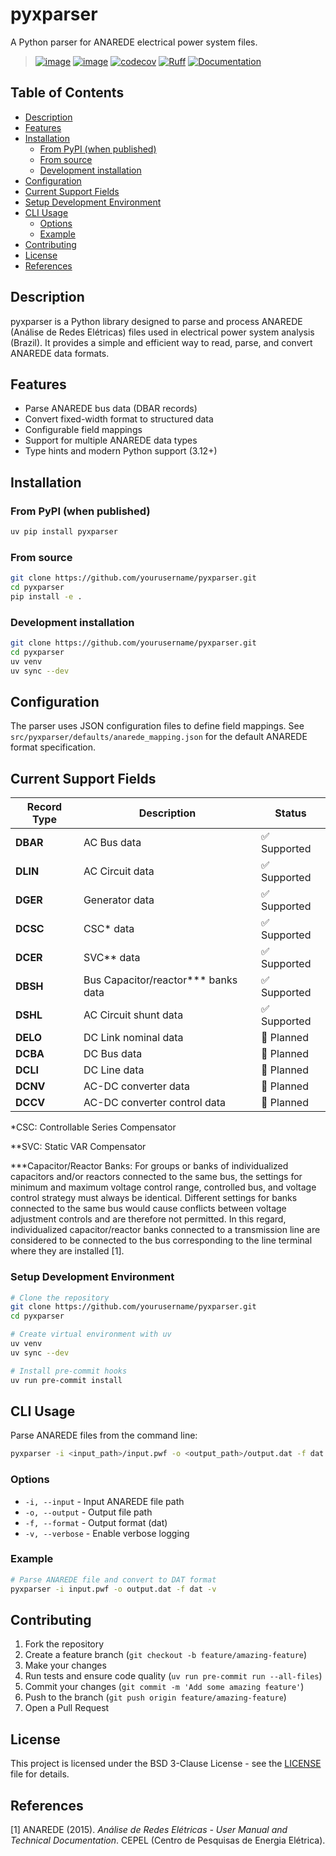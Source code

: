 # pyxparser

A Python parser for ANAREDE electrical power system files.

> [![image](https://img.shields.io/pypi/v/r2x.svg)](https://pypi.python.org/pypi/r2x)
> [![image](https://img.shields.io/pypi/l/r2x.svg)](https://pypi.python.org/pypi/r2x)
>[![codecov](https://codecov.io/gh/yourusername/pyxparser/branch/main/graph/badge.svg)](https://codecov.io/gh/mcllerena/pyxparser)
>[![Ruff](https://img.shields.io/endpoint?url=https://raw.githubusercontent.com/astral-sh/ruff/main/assets/badge/v2.json)](https://github.com/astral-sh/ruff)
>[![Documentation](https://img.shields.io/badge/docs-latest-brightgreen.svg)](https://mcllerena.github.io/pyxparser)

## Table of Contents

- [Description](#description)
- [Features](#features)
- [Installation](#installation)
  - [From PyPI (when published)](#from-pypi-when-published)
  - [From source](#from-source)
  - [Development installation](#development-installation)
- [Configuration](#configuration)
- [Current Support Fields](#current-support-fields)
- [Setup Development Environment](#setup-development-environment)
- [CLI Usage](#cli-usage)
  - [Options](#options)
  - [Example](#example)
- [Contributing](#contributing)
- [License](#license)
- [References](#references)

## Description

pyxparser is a Python library designed to parse and process ANAREDE (Análise de Redes Elétricas) files used in electrical power system analysis (Brazil). It provides a simple and efficient way to read, parse, and convert ANAREDE data formats.

## Features

- Parse ANAREDE bus data (DBAR records)
- Convert fixed-width format to structured data
- Configurable field mappings
- Support for multiple ANAREDE data types
- Type hints and modern Python support (3.12+)

## Installation

### From PyPI (when published)
```bash
uv pip install pyxparser
```

### From source
```bash
git clone https://github.com/yourusername/pyxparser.git
cd pyxparser
pip install -e .
```

### Development installation
```bash
git clone https://github.com/yourusername/pyxparser.git
cd pyxparser
uv venv
uv sync --dev
```

## Configuration

The parser uses JSON configuration files to define field mappings.
See `src/pyxparser/defaults/anarede_mapping.json` for the default ANAREDE format specification.

## Current Support Fields

| Record Type | Description | Status |
|-------------|-------------|--------|
| **DBAR** | AC Bus data | ✅ Supported |
| **DLIN** | AC Circuit data | ✅ Supported |
| **DGER** | Generator data | ✅ Supported  |
| **DCSC** | CSC* data | ✅ Supported |
| **DCER** | SVC** data | ✅ Supported |
| **DBSH** | Bus Capacitor/reactor*** banks data | ✅ Supported |
| **DSHL** | AC Circuit shunt data | ✅ Supported |
| **DELO** | DC Link nominal data | 🔄 Planned |
| **DCBA** | DC Bus data | 🔄 Planned |
| **DCLI** | DC Line data | 🔄 Planned |
| **DCNV** | AC-DC converter data | 🔄 Planned |
| **DCCV** | AC-DC converter control data | 🔄 Planned |

*CSC: Controllable Series Compensator

**SVC: Static VAR Compensator

***Capacitor/Reactor Banks: For groups or banks of individualized capacitors and/or reactors connected to the same bus, the settings for minimum and maximum voltage control range, controlled bus, and voltage control strategy must always be identical. Different settings for banks connected to the same bus would cause conflicts between voltage adjustment controls and are therefore not permitted. In this regard, individualized capacitor/reactor banks connected to a transmission line are considered to be connected to the bus corresponding to the line terminal where they are installed [1].

### Setup Development Environment

```bash
# Clone the repository
git clone https://github.com/yourusername/pyxparser.git
cd pyxparser

# Create virtual environment with uv
uv venv
uv sync --dev

# Install pre-commit hooks
uv run pre-commit install
```

## CLI Usage

Parse ANAREDE files from the command line:

```bash
pyxparser -i <input_path>/input.pwf -o <output_path>/output.dat -f dat -v
```

### Options

- `-i, --input` - Input ANAREDE file path
- `-o, --output` - Output file path
- `-f, --format` - Output format (dat)
- `-v, --verbose` - Enable verbose logging

### Example

```bash
# Parse ANAREDE file and convert to DAT format
pyxparser -i input.pwf -o output.dat -f dat -v
```

## Contributing

1. Fork the repository
2. Create a feature branch (`git checkout -b feature/amazing-feature`)
3. Make your changes
4. Run tests and ensure code quality (`uv run pre-commit run --all-files`)
5. Commit your changes (`git commit -m 'Add some amazing feature'`)
6. Push to the branch (`git push origin feature/amazing-feature`)
7. Open a Pull Request

## License

This project is licensed under the BSD 3-Clause License - see the [LICENSE](LICENSE) file for details.

## References

[1] ANAREDE (2015). *Análise de Redes Elétricas - User Manual and Technical Documentation*. CEPEL (Centro de Pesquisas de Energia Elétrica).
